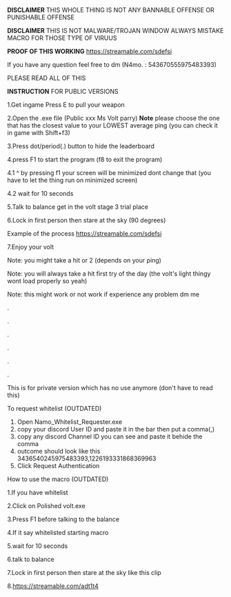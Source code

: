 **DISCLAIMER** THIS WHOLE THING IS NOT ANY BANNABLE OFFENSE OR PUNISHABLE OFFENSE 

**DISCLAIMER** THIS IS NOT MALWARE/TROJAN WINDOW ALWAYS MISTAKE MACRO FOR THOSE TYPE OF VIRUUS

**PROOF OF THIS WORKING** https://streamable.com/sdefsi

If you have any question feel free to dm (N4mo. : 543670555975483393)

PLEASE READ ALL OF THIS

**INSTRUCTION** FOR PUBLIC VERSIONS

1.Get ingame Press E to pull your weapon

2.Open the .exe file (Public xxx Ms Volt parry) **Note** please choose the one that has the closest value to your LOWEST average ping (you can check it in game with Shift+f3)

3.Press dot/period(.) button to hide the leaderboard

4.press F1 to start the program (f8 to exit the program)

 4.1 ^ by pressing f1 your screen will be minimized dont change that (you have to let the thing run on minimized screen)
 
 4.2 wait for 10 seconds
 
5.Talk to balance get in the volt stage 3 trial place

6.Lock in first person then stare at the sky (90 degrees)

 Example of the process https://streamable.com/sdefsi
 
7.Enjoy your volt

Note: you might take a hit or 2 (depends on your ping)

Note: you will always take a hit first try of the day (the volt's light thingy wont load properly so yeah)

Note: this might work or not work if experience any problem dm me

.

.

.

.

.

.


This is for private version which has no use anymore (don't have to read this)


To request whitelist (OUTDATED)
1. Open Namo_Whitelist_Requester.exe
2. copy your discord User ID and paste it in the bar then put a comma(,)
3. copy any discord Channel ID you can see and paste it behide the comma
4. outcome should look like this 3436540245975483393,1226193331868369963
5. Click Request Authentication



How to use the macro (OUTDATED)

1.If you have whitelist

2.Click on Polished volt.exe

3.Press F1 before talking to the balance

4.If it say whitelisted starting macro

5.wait for 10 seconds

6.talk to balance

7.Lock in first person then stare at the sky like this clip

8.https://streamable.com/adt1t4


